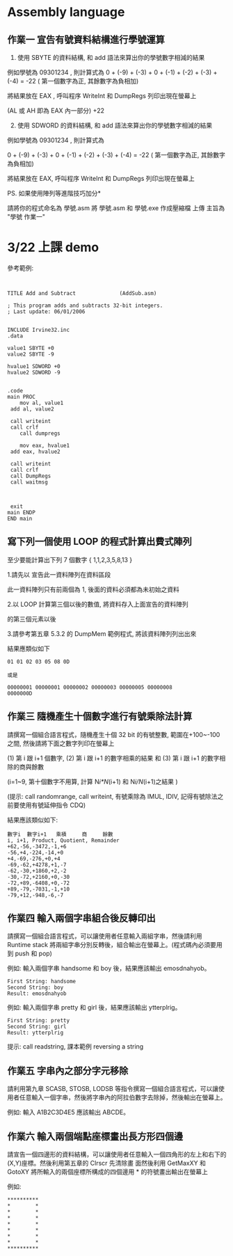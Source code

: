 # Assembly language

## 作業一 宣告有號資料結構進行學號運算

1. 使用 SBYTE 的資料結構, 和 add 語法來算出你的學號數字相減的結果

例如學號為 09301234 , 則計算式為 0 + (-9) + (-3) + 0 + (-1) + (-2) + (-3) + (-4) = -22 ( 第一個數字為正, 其餘數字為負相加)

將結果放在 EAX , 呼叫程序 WriteInt 和 DumpRegs 列印出現在螢幕上

(AL 或 AH 即為 EAX 內一部分) +22

2. 使用 SDWORD 的資料結構, 和 add 語法來算出你的學號數字相減的結果

例如學號為 09301234 , 則計算式為

0 + (-9) + (-3) + 0 + (-1) + (-2) + (-3) + (-4) = -22 ( 第一個數字為正, 其餘數字為負相加)

將結果放在 EAX, 呼叫程序 WriteInt 和 DumpRegs 列印出現在螢幕上

PS. 如果使用陣列等進階技巧加分\*

請將你的程式命名為 學號.asm
將 學號.asm 和 學號.exe 作成壓縮檔 上傳
主旨為 "學號 作業一"

# 3/22 上課 demo

參考範例:

```x86asm


TITLE Add and Subtract              (AddSub.asm)

; This program adds and subtracts 32-bit integers.
; Last update: 06/01/2006


INCLUDE Irvine32.inc
.data

value1 SBYTE +0
value2 SBYTE -9

hvalue1 SDWORD +0
hvalue2 SDWORD -9


.code
main PROC
    mov al, value1
 add al, value2

 call writeint
 call crlf
    call dumpregs

    mov eax, hvalue1
 add eax, hvalue2

 call writeint
 call crlf
 call DumpRegs
 call waitmsg



 exit
main ENDP
END main

```

## 寫下列一個使用 LOOP 的程式計算出費式陣列

至少要能計算出下列 7 個數字 { 1,1,2,3,5,8,13 }

1.請先以 宣告此一資料陣列在資料區段

此一資料陣列只有前兩個為 1, 後面的資料必須都為未初始之資料

2.以 LOOP 計算第三個以後的數值, 將資料存入上面宣告的資料陣列

的第三個元素以後

3.請參考第五章 5.3.2 的 DumpMem 範例程式, 將該資料陣列列出出來

結果應類似如下

```
01 01 02 03 05 08 0D

或是

00000001 00000001 00000002 00000003 00000005 00000008
0000000D
```

## 作業三 隨機產生十個數字進行有號乘除法計算

請撰寫一個組合語言程式，隨機產生十個 32 bit 的有號整數, 範圍在+100~-100 之間, 然後請將下面之數字列印在螢幕上

(1) 第 i 跟 i+1 個數字, (2) 第 i 跟 i+1 的數字相乘的結果 和 (3) 第 i 跟 i+1 的數字相除的商與餘數

(i=1~9, 第十個數字不用算, 計算 N*i\*N*(i+1) 和 N*i/N*(i+1)之結果 )

(提示: call randomrange, call writeint, 有號乘除為 IMUL, IDIV, 記得有號除法之前要使用有號延伸指令 CDQ)

結果應該類似如下:

```
數字i  數字i+1   乘積     商     餘數
i, i+1, Product, Quotient, Remainder
+62,-56,-3472,-1,+6
-56,+4,-224,-14,+0
+4,-69,-276,+0,+4
-69,-62,+4278,+1,-7
-62,-30,+1860,+2,-2
-30,-72,+2160,+0,-30
-72,+89,-6408,+0,-72
+89,-79,-7031,-1,+10
-79,+12,-948,-6,-7
```

## 作業四 輸入兩個字串組合後反轉印出

請撰寫一個組合語言程式，可以讓使用者任意輸入兩組字串，然後請利用 Runtime stack 將兩組字串分別反轉後，組合輸出在螢幕上。(程式碼內必須要用到 push 和 pop)

例如: 輸入兩個字串 handsome 和 boy 後，結果應該輸出 emosdnahyob。

```
First String: handsome
Second String: boy
Result: emosdnahyob

```

例如: 輸入兩個字串 pretty 和 girl 後，結果應該輸出 ytterplrig。

```
First String: pretty
Second String: girl
Result: ytterplrig
```

提示: call readstring, 課本範例 reversing a string

## 作業五 字串內之部分字元移除

請利用第九章 SCASB, STOSB, LODSB 等指令撰寫一個組合語言程式，可以讓使用者任意輸入一個字串，然後將字串內的阿拉伯數字去除掉，然後輸出在螢幕上。

例如: 輸入 A1B2C3D4E5 應該輸出 ABCDE。

## 作業六 輸入兩個端點座標畫出長方形四個邊

請宣告一個四邊形的資料結構，可以讓使用者任意輸入一個四角形的左上和右下的(X,Y)座標。然後利用第五章的 Clrscr 先清除畫
面然後利用 GetMaxXY 和 GotoXY 將所輸入的兩個座標所構成的四個邊用 \* 的符號畫出輸出在螢幕上

例如:

```
**********
*        *
*        *
*        *
*        *
*        *
*        *
*        *
**********
```
